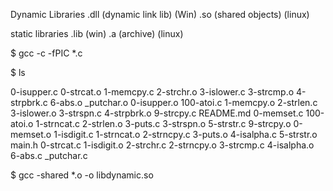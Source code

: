 Dynamic Libraries
.dll (dynamic link lib) (Win)
.so (shared objects) (linux)


static libraries
.lib (win)
.a (archive) (linux)



$ gcc -c -fPIC *.c

$ ls

0-isupper.c  0-strcat.o   1-memcpy.c   2-strchr.o   3-islower.c  3-strcmp.o   4-strpbrk.c  6-abs.o     _putchar.o
0-isupper.o  100-atoi.c   1-memcpy.o   2-strlen.c   3-islower.o  3-strspn.c   4-strpbrk.o  9-strcpy.c  README.md
0-memset.c   100-atoi.o   1-strncat.c  2-strlen.o   3-puts.c     3-strspn.o   5-strstr.c   9-strcpy.o
0-memset.o   1-isdigit.c  1-strncat.o  2-strncpy.c  3-puts.o     4-isalpha.c  5-strstr.o   main.h
0-strcat.c   1-isdigit.o  2-strchr.c   2-strncpy.o  3-strcmp.c   4-isalpha.o  6-abs.c      _putchar.c

$ gcc -shared *.o -o libdynamic.so


